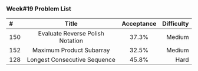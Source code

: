 ###       Week#19 Problem List

| #  | Title  | Acceptance | Difficulty
| :------------ |:---------------:| :-----:| -----:|
| 150     | Evaluate Reverse Polish Notation  |  37.3% | Medium  |
| 152     | Maximum Product Subarray  | 32.5% | Medium  |
| 128    | Longest Consecutive Sequence  |  45.8% | Hard |
